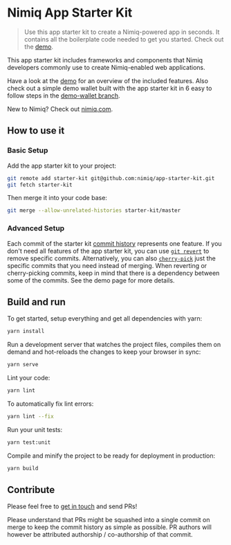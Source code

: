 # Nimiq App Starter Kit

> Use this app starter kit to create a Nimiq-powered app in seconds. It contains all the boilerplate code needed to get
you started. Check out the [demo](https://nimiq.github.io/app-starter-kit/).

This app starter kit includes frameworks and components that Nimiq developers commonly use to create Nimiq-enabled web
applications.

Have a look at the [demo](https://nimiq.github.io/app-starter-kit/) for an overview of the included features. Also check out a simple demo wallet built with the app starter kit in 6 easy to follow steps in the [demo-wallet branch](https://github.com/nimiq/app-starter-kit/commits/demo-wallet).

New to Nimiq? Check out [nimiq.com](https://nimiq.com).

## How to use it

### Basic Setup

Add the app starter kit to your project:
```bash
git remote add starter-kit git@github.com:nimiq/app-starter-kit.git
git fetch starter-kit
```

Then merge it into your code base:
```bash
git merge --allow-unrelated-histories starter-kit/master
```

### Advanced Setup

Each commit of the starter kit [commit history](https://github.com/nimiq/app-starter-kit/commits/master) represents one
feature. If you don't need all features of the app starter kit, you can use
[`git revert`](https://git-scm.com/docs/git-revert) to remove specific commits. Alternatively, you can also
[`cherry-pick`](https://git-scm.com/docs/git-cherry-pick) just the specific commits that you need instead of merging.
When reverting or cherry-picking commits, keep in mind that there is a dependency between some of the commits. See the
demo page for more details.

## Build and run

To get started, setup everything and get all dependencies with yarn:

```bash
yarn install
```

Run a development server that watches the project files,
compiles them on demand and hot-reloads the changes to keep your browser in sync:

```bash
yarn serve
```

Lint your code:

```bash
yarn lint
```

To automatically fix lint errors:

```bash
yarn lint --fix
```

Run your unit tests:

```bash
yarn test:unit
```

Compile and minify the project to be ready for deployment in production:

```bash
yarn build
```

## Contribute

Please feel free to [get in touch](https://www.nimiq.com/community/) and send PRs!

Please understand that PRs might be squashed into a single commit on merge to keep the commit history as simple as
possible. PR authors will however be attributed authorship / co-authorship of that commit.

